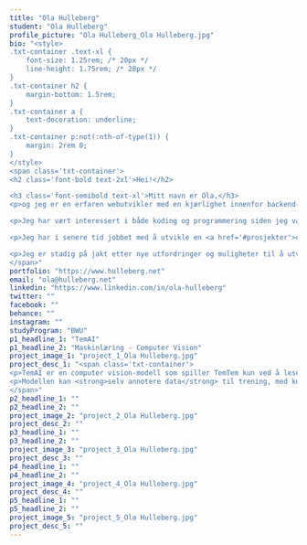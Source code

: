 ```yaml
---
title: "Ola Hulleberg"
student: "Ola Hulleberg"
profile_picture: "Ola Hulleberg_Ola Hulleberg.jpg"
bio: "<style>
.txt-container .text-xl {
    font-size: 1.25rem; /* 20px */
    line-height: 1.75rem; /* 28px */
}
.txt-container h2 {
    margin-bottom: 1.5rem;
}
.txt-container a {
    text-decoration: underline;
}
.txt-container p:not(:nth-of-type(1)) {
    margin: 2rem 0;
}
</style>
<span class='txt-container'>
<h2 class='font-bold text-2xl'>Hei!</h2>

<h3 class='font-semibold text-xl'>Mitt navn er Ola,</h3>
<p>og jeg er en erfaren webutvikler med en kjærlighet innenfor backend-systemer.</p>

<p>Jeg har vært interessert i både koding og programmering siden jeg var syv år gammel, og har vært innom det meste av programmering-/kodespråk. I tillegg til min kompetanse som webutvikler, har jeg også en hobbybakgrunn innen serverhosting, og har dermed opparbeidet meg en omfattende kunnskap om infrastruktur og nettverk. Dette har gitt meg en dyp forståelse av hvordan man skal optimalisere applikasjoner og tjenester for å kunne skalere og håndtere stor trafikk samt effektiv troubleshooting.</p>

<p>Jeg har i senere tid jobbet med å utvikle en <a href='#prosjekter'>computer vision-modell</a> i samarbeid med skolekamerat, <a target='_blank' href='sivertgh'>Sivert Gullberg Hansen</a>. Modellen leser skjermbilder fra et spill for å identifisere og lokalisere 'shiny' skapninger, samt trene allerede fangede skapninger.</p>

<p>Jeg er stadig på jakt etter nye utfordringer og muligheter til å utvikle meg videre. Hvis du leter etter en pålitelig og kreativ webutvikler med en dyp forståelse av webutvikling, serverinfrastruktur og ikke minst computer vision, så er det bare å ta kontakt via <a href='mailto:ola@hulleberg.net'>epost</a> eller <a target='_blank' href='https://www.linkedin.com/in/ola-hulleberg'>LinkedIn</a>!</p>
</span>"
portfolio: "https://www.hulleberg.net"
email: "ola@hulleberg.net"
linkedin: "https://www.linkedin.com/in/ola-hulleberg"
twitter: ""
facebook: ""
behance: ""
instagram: ""
studyProgram: "BWU"
p1_headline_1: "TemAI"
p1_headline_2: "Maskinlæring - Computer Vision"
project_image_1: "project_1_Ola Hulleberg.jpg"
project_desc_1: "<span class='txt-container'>
<p>TemAI er en computer vision-modell som spiller TemTem kun ved å lese skjermbilder. Denne modellen forstår spillet kontekstmessig, og kan utføre diverse oppgaver som å fange 'shiny' skapninger, eller trene dine allerede fangede skapninger.</p>
<p>Modellen kan <strong>selv annotere data</strong> til trening, med kun en rask gjennomgang av mennesker for å bekrefte datasettet.</p>
</span>"
p2_headline_1: ""
p2_headline_2: ""
project_image_2: "project_2_Ola Hulleberg.jpg"
project_desc_2: ""
p3_headline_1: ""
p3_headline_2: ""
project_image_3: "project_3_Ola Hulleberg.jpg"
project_desc_3: ""
p4_headline_1: ""
p4_headline_2: ""
project_image_4: "project_4_Ola Hulleberg.jpg"
project_desc_4: ""
p5_headline_1: ""
p5_headline_2: ""
project_image_5: "project_5_Ola Hulleberg.jpg"
project_desc_5: ""
---
```

